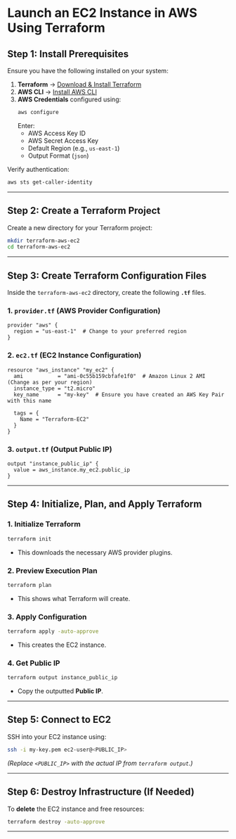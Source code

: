 # **Launch an EC2 Instance in AWS Using Terraform**

## **Step 1: Install Prerequisites**
Ensure you have the following installed on your system:

1. **Terraform** → [Download & Install Terraform](https://developer.hashicorp.com/terraform/downloads)
2. **AWS CLI** → [Install AWS CLI](https://aws.amazon.com/cli/)
3. **AWS Credentials** configured using:
   ```bash
   aws configure
   ```
   Enter:
   - AWS Access Key ID
   - AWS Secret Access Key
   - Default Region (e.g., `us-east-1`)
   - Output Format (`json`)

Verify authentication:
```bash
aws sts get-caller-identity
```

---

## **Step 2: Create a Terraform Project**
Create a new directory for your Terraform project:
```bash
mkdir terraform-aws-ec2
cd terraform-aws-ec2
```

---

## **Step 3: Create Terraform Configuration Files**
Inside the `terraform-aws-ec2` directory, create the following **`.tf`** files.

### **1. `provider.tf` (AWS Provider Configuration)**
```hcl
provider "aws" {
  region = "us-east-1"  # Change to your preferred region
}
```

### **2. `ec2.tf` (EC2 Instance Configuration)**
```hcl
resource "aws_instance" "my_ec2" {
  ami           = "ami-0c55b159cbfafe1f0"  # Amazon Linux 2 AMI (Change as per your region)
  instance_type = "t2.micro"
  key_name      = "my-key"  # Ensure you have created an AWS Key Pair with this name

  tags = {
    Name = "Terraform-EC2"
  }
}
```

### **3. `output.tf` (Output Public IP)**
```hcl
output "instance_public_ip" {
  value = aws_instance.my_ec2.public_ip
}
```

---

## **Step 4: Initialize, Plan, and Apply Terraform**
### **1. Initialize Terraform**
```bash
terraform init
```
- This downloads the necessary AWS provider plugins.

### **2. Preview Execution Plan**
```bash
terraform plan
```
- This shows what Terraform will create.

### **3. Apply Configuration**
```bash
terraform apply -auto-approve
```
- This creates the EC2 instance.

### **4. Get Public IP**
```bash
terraform output instance_public_ip
```
- Copy the outputted **Public IP**.

---

## **Step 5: Connect to EC2**
SSH into your EC2 instance using:
```bash
ssh -i my-key.pem ec2-user@<PUBLIC_IP>
```
*(Replace `<PUBLIC_IP>` with the actual IP from `terraform output`.)*

---

## **Step 6: Destroy Infrastructure (If Needed)**
To **delete** the EC2 instance and free resources:
```bash
terraform destroy -auto-approve
```

---



